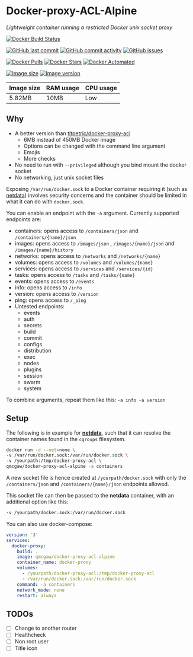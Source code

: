 # Docker-proxy-ACL-Alpine

*Lightweight container running a restricted Docker unix socket proxy*

[![Docker Build Status](https://img.shields.io/docker/build/qmcgaw/docker-proxy-acl-alpine.svg)](https://hub.docker.com/r/qmcgaw/docker-proxy-acl-alpine)

[![GitHub last commit](https://img.shields.io/github/last-commit/qdm12/docker-proxy-acl-alpine.svg)](https://github.com/qdm12/docker-proxy-acl-alpine/commits)
[![GitHub commit activity](https://img.shields.io/github/commit-activity/y/qdm12/docker-proxy-acl-alpine.svg)](https://github.com/qdm12/docker-proxy-acl-alpine/commits)
[![GitHub issues](https://img.shields.io/github/issues/qdm12/docker-proxy-acl-alpine.svg)](https://github.com/qdm12/docker-proxy-acl-alpine/issues)

[![Docker Pulls](https://img.shields.io/docker/pulls/qmcgaw/docker-proxy-acl-alpine.svg)](https://hub.docker.com/r/qmcgaw/docker-proxy-acl-alpine)
[![Docker Stars](https://img.shields.io/docker/stars/qmcgaw/docker-proxy-acl-alpine.svg)](https://hub.docker.com/r/qmcgaw/docker-proxy-acl-alpine)
[![Docker Automated](https://img.shields.io/docker/automated/qmcgaw/docker-proxy-acl-alpine.svg)](https://hub.docker.com/r/qmcgaw/docker-proxy-acl-alpine)

[![Image size](https://images.microbadger.com/badges/image/qmcgaw/docker-proxy-acl-alpine.svg)](https://microbadger.com/images/qmcgaw/docker-proxy-acl-alpine)
[![Image version](https://images.microbadger.com/badges/version/qmcgaw/docker-proxy-acl-alpine.svg)](https://microbadger.com/images/qmcgaw/docker-proxy-acl-alpine)

| Image size | RAM usage | CPU usage |
| --- | --- | --- |
| 5.82MB | 10MB | Low |

## Why

- A better version than [titpetric/docker-proxy-acl](https://github.com/titpetric/docker-proxy-acl)
  - 6MB instead of 450MB Docker image
  - Options can be changed with the command line argument
  - Emojis
  - More checks
- No need to run with `--privileged` although you bind mount the docker socket
- No networking, just unix socket files

Exposing `/var/run/docker.sock` to a Docker container requiring it (such as [netdata](https://github.com/firehol/netdata)) involves
security concerns and the container should be limited in what it can do with `docker.sock`.

You can enable an endpoint with the `-a` argument. Currently supported endpoints are:

- containers: opens access to `/containers/json` and `/containers/{name}/json`
- images: opens access to `/images/json` , `/images/{name}/json` and `/images/{name}/history`
- networks: opens access to `/networks` and `/networks/{name}`
- volumes: opens access to `/volumes` and `/volumes/{name}`
- services: opens access to `/services` and `/services/{id}`
- tasks: opens access to `/tasks` and `/tasks/{name}`
- events: opens access to `/events`
- info: opens access to `/info`
- version: opens access to `/version`
- ping: opens access to `/_ping`
- Untested endpoints:
    - events
    - auth
    - secrets
    - build
    - commit
    - configs
    - distribution
    - exec
    - nodes
    - plugins
    - session
    - swarm
    - system

To combine arguments, repeat them like this: `-a info -a version`

## Setup

The following is in example for [**netdata**](https://github.com/firehol/netdata), such that it can resolve
the container names found in the `cgroups` filesystem.

```bash
docker run -d --net=none \
-v /var/run/docker.sock:/var/run/docker.sock \
-v /yourpath:/tmp/docker-proxy-acl \
qmcgaw/docker-proxy-acl-alpine -a containers
```

A new socket file is hence created at `/yourpath/docker.sock` with only the
`/containers/json` and `/containers/{name}/json` endpoints allowed.

This socket file can then be passed to the **netdata** container, with an additional option like this:

```bash
-v /yourpath/docker.sock:/var/run/docker.sock
```

You can also use docker-compose:

```yml
version: '3'
services:
  docker-proxy:
    build: .
    image: qmcgaw/docker-proxy-acl-alpine
    container_name: docker-proxy
    volumes:
      - /yourpath/docker-proxy-acl:/tmp/docker-proxy-acl
      - /var/run/docker.sock:/var/run/docker.sock
    command: -a containers
    network_mode: none
    restart: always
```

## TODOs

- [ ] Change to another router
- [ ] Healthcheck
- [ ] Non root user
- [ ] Title icon